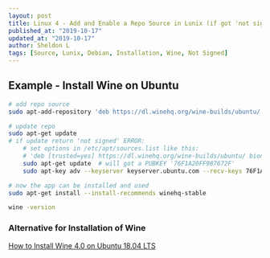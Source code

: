 ```yaml
---
layout: post
title: Linux 4 - Add and Enable a Repo Source in Lunix (if got 'not signed' ERROR)
published_at: "2019-10-17"
updated_at: "2019-10-17"
author: Sheldon L
tags: [Source, Lunix, Debian, Installation, Wine, Not Signed]
---
```


## Example - Install Wine on Ubuntu

```bash
# add repo source
sudo apt-add-repository 'deb https://dl.winehq.org/wine-builds/ubuntu/ bionic main'

# update repo
sudo apt-get update
# if update return 'not signed' ERROR:
    # set options in /etc/apt/sources.list like this:
    # 'deb [trusted=yes] https://dl.winehq.org/wine-builds/ubuntu/ bionic main'
    sudo apt-get update  # will got a PUBKEY '76F1A20FF987672F'
    sudo apt-key adv --keyserver keyserver.ubuntu.com --recv-keys 76F1A20FF987672F

# now the app can be installed and used
sudo apt-get install --install-recommends winehq-stable

wine -version
```

### Alternative for Installation of Wine
[How to Install Wine 4.0 on Ubuntu 18.04 LTS](https://tecadmin.net/install-wine-on-ubuntu/)

